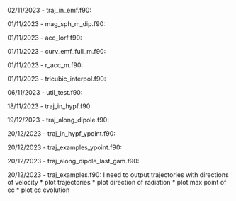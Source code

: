 02/11/2023 - traj_in_emf.f90:

01/11/2023 - mag_sph_m_dip.f90:

01/11/2023 - acc_lorf.f90:

01/11/2023 - curv_emf_full_m.f90:

01/11/2023 - r_acc_m.f90:

01/11/2023 - tricubic_interpol.f90:

06/11/2023 - util_test.f90:

18/11/2023 - traj_in_hypf.f90:

19/12/2023 - traj_along_dipole.f90:

20/12/2023 - traj_in_hypf_ypoint.f90:

20/12/2023 - traj_examples_ypoint.f90:

20/12/2023 - traj_along_dipole_last_gam.f90:

20/12/2023 - traj_examples.f90:
    I need to output trajectories with directions of velocity
    * plot trajectories
    * plot direction of radiation
    * plot max point of ec
    * plot ec evolution

